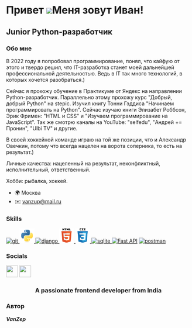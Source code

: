 Привет ![](https://user-images.githubusercontent.com/18350557/176309783-0785949b-9127-417c-8b55-ab5a4333674e.gif)Меня зовут Иван!
=============================================================================================================================

Junior Python-разработчик
-------------------------
### Обо мне
<p>В 2022 году я попробовал программирование, понял, что кайфую от этого и твердо решил, что IT-разработка станет моей дальнейшей профессиональной деятельностью. Ведь в IT так много технологий, в которых хочется разобраться.)</p> <p>Сейчас я прохожу обучение в Практикуме от Яндекс на направлении Python-разработчик. Параллельно этому прохожу курс "Добрый, добрый Python" на stepic. Изучил книгу Тонни Гэддиса "Начинаем программировать на Python". Сейчас изучаю книги Элизабет Роббсон, Эрик Фримен: "HTML и CSS" и "Изучаем программирование на JavaScript". Так же смотрю каналы на YouTube: "selfedu", "Андрей += Пронин", "Ulbi TV" и другие.</p> <p>В своей хоккейной команде играю на той же позиции, что и Александр Овечкин, потому что всегда нацелен на ворота соперника, то есть на результат.)</p> <p>Личные качества: нацеленный на результат, неконфликтный, исполнительный, ответственный.</p> <p>Хобби: рыбалка, хоккей.</p>

* 🌍  Москва
* ✉️  [vanzup@mail.ru](mailto:vanzup@mail.ru)

### Skills

<p align="left"> <a href="https://git-scm.com/" target="_blank" rel="noreferrer"> <img src="https://www.vectorlogo.zone/logos/git-scm/git-scm-icon.svg" alt="git" width="40" height="40"/> </a> <a href="https://www.python.org" target="_blank" rel="noreferrer"> <img src="https://raw.githubusercontent.com/devicons/devicon/master/icons/python/python-original.svg" alt="python" width="40" height="40"/> </a> <a href="https://www.djangoproject.com/" target="_blank" rel="noreferrer"> <img src="https://cdn.worldvectorlogo.com/logos/django.svg" alt="django" width="40" height="40"/> </a> <a href="https://www.w3.org/html/" target="_blank" rel="noreferrer"> <img src="https://raw.githubusercontent.com/devicons/devicon/master/icons/html5/html5-original-wordmark.svg" alt="html5" width="40" height="40"/> </a> <a href="https://www.w3schools.com/css/" target="_blank" rel="noreferrer"> <img src="https://raw.githubusercontent.com/devicons/devicon/master/icons/css3/css3-original-wordmark.svg" alt="css3" width="40" height="40"/> </a> <a href="https://www.sqlite.org/" target="_blank" rel="noreferrer"> <img src="https://www.vectorlogo.zone/logos/sqlite/sqlite-icon.svg" alt="sqlite" width="40" height="40"/> </a> <a href="https://fastapi.tiangolo.com/" target="_blank" rel="noreferrer"><img src="https://raw.githubusercontent.com/danielcranney/readme-generator/main/public/icons/skills/fastapi-colored.svg" width="36" height="36" alt="Fast API" /></a> <a href="https://postman.com" target="_blank" rel="noreferrer"> <img src="https://www.vectorlogo.zone/logos/getpostman/getpostman-icon.svg" alt="postman" width="40" height="40"/> </a> </p>

### Socials

<p align="left"> <a href="https://www.github.com/VanZep" target="_blank" rel="noreferrer"><img src="https://raw.githubusercontent.com/danielcranney/readme-generator/main/public/icons/socials/github.svg" width="32" height="32" /></a> <a href="https://t.me/OzerovIvan" target="_blank" rel="noreferrer"><img src="https://raw.githubusercontent.com/danielcranney/readme-generator/main/public/icons/socials/rss.svg" width="32" height="32" /></a></p>

<h3 align="center">A passionate frontend developer from India</h3>

### Автор
***VanZep***
